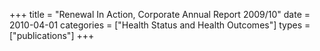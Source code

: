 +++
title = "Renewal In Action, Corporate Annual Report 2009/10"
date = 2010-04-01
categories = ["Health Status and Health Outcomes"]
types = ["publications"]
+++
